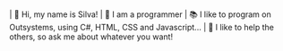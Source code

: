 | 👋 Hi, my name is Silva!
| 👀 I am a programmer
| 📚 I like to program on Outsystems, using C#, HTML, CSS and Javascript...
| 💌 I like to help the others, so ask me about whatever you want!

<!---
ImSilvs/ImSilvs is a ✨ special ✨ repository because its `README.md` (this file) appears on your GitHub profile.
You can click the Preview link to take a look at your changes.
--->
